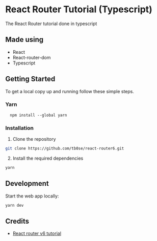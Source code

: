 # React Router Tutorial (Typescript)

The React Router tutorial done in typescript

## Made using

- React
- React-router-dom
- Typescript

## Getting Started

To get a local copy up and running follow these simple steps.

### Yarn

```
  npm install --global yarn
```

### Installation

1. Clone the repository

```bash
git clone https://github.com/tb0se/react-router6.git
```

2. Install the required dependencies

```bash
yarn
```

## Development

Start the web app locally:

```bash
yarn dev
```

## Credits

- [React router v6 tutorial](https://reactrouter.com/en/main/start/tutorial#tutorial)
